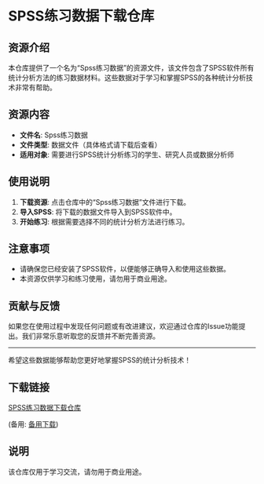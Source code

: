 # SPSS练习数据下载仓库

## 资源介绍

本仓库提供了一个名为“Spss练习数据”的资源文件，该文件包含了SPSS软件所有统计分析方法的练习数据材料。这些数据对于学习和掌握SPSS的各种统计分析技术非常有帮助。

## 资源内容

- **文件名**: Spss练习数据
- **文件类型**: 数据文件（具体格式请下载后查看）
- **适用对象**: 需要进行SPSS统计分析练习的学生、研究人员或数据分析师

## 使用说明

1. **下载资源**: 点击仓库中的“Spss练习数据”文件进行下载。
2. **导入SPSS**: 将下载的数据文件导入到SPSS软件中。
3. **开始练习**: 根据需要选择不同的统计分析方法进行练习。

## 注意事项

- 请确保您已经安装了SPSS软件，以便能够正确导入和使用这些数据。
- 本资源仅供学习和练习使用，请勿用于商业用途。

## 贡献与反馈

如果您在使用过程中发现任何问题或有改进建议，欢迎通过仓库的Issue功能提出。我们非常乐意听取您的反馈并不断完善资源。

---

希望这些数据能够帮助您更好地掌握SPSS的统计分析技术！

## 下载链接
[SPSS练习数据下载仓库](https://pan.quark.cn/s/d5ae1c07fd94) 

(备用: [备用下载](https://pan.baidu.com/s/1pwO6IIIe_QL2TezkIp2noA?pwd=1234))

## 说明

该仓库仅用于学习交流，请勿用于商业用途。
